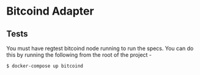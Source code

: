 # Bitcoind Adapter

## Tests

You must have regtest bitcoind node running to run the specs.  You can do this by running the following from the root of the project -

```
$ docker-compose up bitcoind
```

